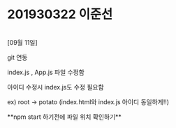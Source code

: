 # 201930322 이준선

<br>[09월 11일]</br>
<p>git 연동</p>
<p>index.js , App.js 파일 수정함</p>
<p>아이디 수정시 index.js도 수정 필요함</p>
<p>ex) root -> potato (index.html와 index.js 아이디 동일하게!!)</p>
**npm start 하기전에 파일 위치 확인하기**
